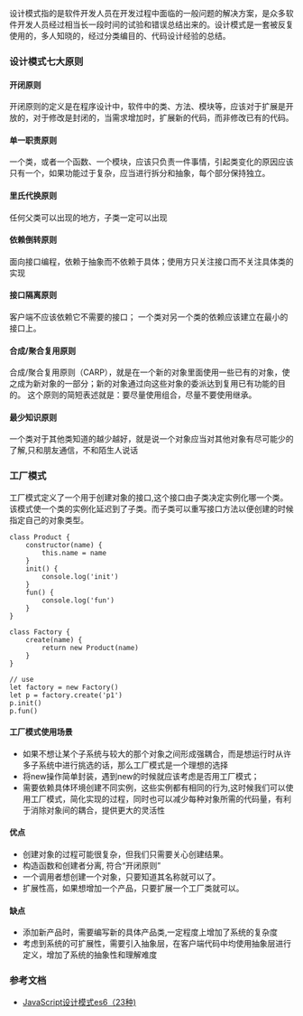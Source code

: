 设计模式指的是软件开发人员在开发过程中面临的一般问题的解决方案，是众多软件开发人员经过相当长一段时间的试验和错误总结出来的。设计模式是一套被反复使用的，多人知晓的，经过分类编目的、代码设计经验的总结。

### 设计模式七大原则

#### 开闭原则

开闭原则的定义是在程序设计中，软件中的类、方法、模块等，应该对于扩展是开放的，对于修改是封闭的，当需求增加时，扩展新的代码，而非修改已有的代码。

#### 单一职责原则

一个类，或者一个函数、一个模块，应该只负责一件事情，引起类变化的原因应该只有一个，如果功能过于复杂，应当进行拆分和抽象，每个部分保持独立。

#### 里氏代换原则

任何父类可以出现的地方，子类一定可以出现

#### 依赖倒转原则

面向接口编程，依赖于抽象而不依赖于具体；使用方只关注接口而不关注具体类的实现

#### 接口隔离原则

客户端不应该依赖它不需要的接口；
一个类对另一个类的依赖应该建立在最小的接口上。

#### 合成/聚合复用原则

合成/聚合复用原则（CARP），就是在一个新的对象里面使用一些已有的对象，使之成为新对象的一部分；新的对象通过向这些对象的委派达到复用已有功能的目的。
这个原则的简短表述就是：要尽量使用组合，尽量不要使用继承。

#### 最少知识原则

一个类对于其他类知道的越少越好，就是说一个对象应当对其他对象有尽可能少的了解,只和朋友通信，不和陌生人说话

### 工厂模式

工厂模式定义了一个用于创建对象的接口,这个接口由子类决定实例化哪一个类。该模式使一个类的实例化延迟到了子类。而子类可以重写接口方法以便创建的时候指定自己的对象类型。

```
class Product {
    constructor(name) {
        this.name = name
    }
    init() {
        console.log('init')
    }
    fun() {
        console.log('fun')
    }
}

class Factory {
    create(name) {
        return new Product(name)
    }
}

// use
let factory = new Factory()
let p = factory.create('p1')
p.init()
p.fun()

```
#### 工厂模式使用场景

- 如果不想让某个子系统与较大的那个对象之间形成强耦合，而是想运行时从许多子系统中进行挑选的话，那么工厂模式是一个理想的选择
- 将new操作简单封装，遇到new的时候就应该考虑是否用工厂模式；
- 需要依赖具体环境创建不同实例，这些实例都有相同的行为,这时候我们可以使用工厂模式，简化实现的过程，同时也可以减少每种对象所需的代码量，有利于消除对象间的耦合，提供更大的灵活性


#### 优点

- 创建对象的过程可能很复杂，但我们只需要关心创建结果。
- 构造函数和创建者分离, 符合“开闭原则”
- 一个调用者想创建一个对象，只要知道其名称就可以了。
- 扩展性高，如果想增加一个产品，只要扩展一个工厂类就可以。

#### 缺点

- 添加新产品时，需要编写新的具体产品类,一定程度上增加了系统的复杂度
- 考虑到系统的可扩展性，需要引入抽象层，在客户端代码中均使用抽象层进行定义，增加了系统的抽象性和理解难度

### 参考文档

- [JavaScript设计模式es6（23种)](https://juejin.cn/post/6844904032826294286#heading-5)
